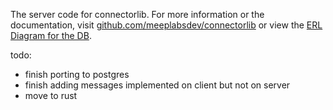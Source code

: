 The server code for connectorlib. For more information or the documentation, visit [github.com/meeplabsdev/connectorlib](https://github.com/meeplabsdev/connectorlib) or view the [ERL Diagram for the DB](https://dbdiagram.io/d/connectorlib-67fc40e94f7afba1846feef2).

todo:
- finish porting to postgres
- finish adding messages implemented on client but not on server
- move to rust
